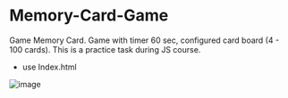 # Memory-Card-Game
Game Memory Card.
Game with timer 60 sec, configured card board (4 - 100 cards).
This is a practice task during JS course.

* use Index.html


![image](https://user-images.githubusercontent.com/81320062/221380861-ee4f15de-84f6-4ce6-a5f8-320bbebe0d19.png)


